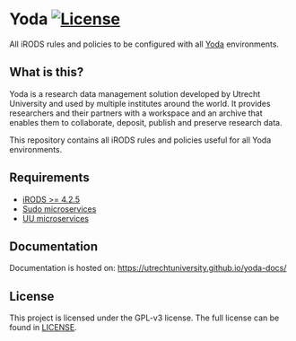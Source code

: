 # Yoda [![License](https://img.shields.io/github/license/UtrechtUniversity/irods-ruleset-research.svg?maxAge=2592000)](/LICENSE)

All iRODS rules and policies to be configured with all [Yoda](https://github.com/UtrechtUniversity/yoda-ansible) environments.

## What is this?
Yoda is a research data management solution developed by Utrecht University and used by multiple institutes around the world.
It provides researchers and their partners with a workspace and an archive that enables them to collaborate, deposit, publish and preserve research data.

This repository contains all iRODS rules and policies useful for all Yoda environments.

## Requirements
- [iRODS >= 4.2.5](https://irods.org/download/)
- [Sudo microservices](https://github.com/UtrechtUniversity/irods-sudo-microservices)
- [UU microservices](https://github.com/UtrechtUniversity/irods-uu-microservices)

## Documentation
Documentation is hosted on: https://utrechtuniversity.github.io/yoda-docs/

## License
This project is licensed under the GPL-v3 license.
The full license can be found in [LICENSE](LICENSE).
